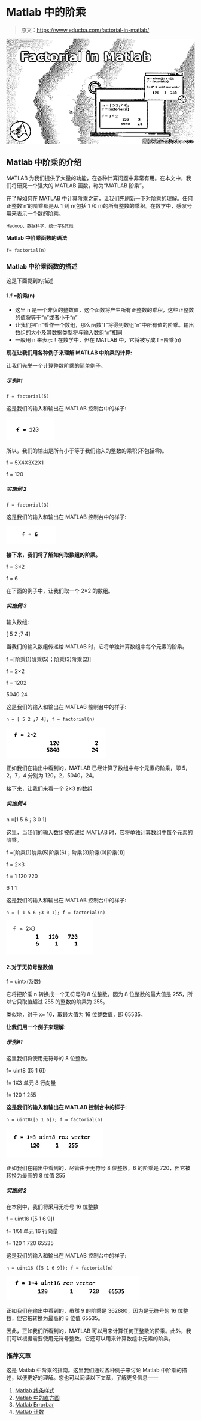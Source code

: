 # Matlab 中的阶乘

> 原文：<https://www.educba.com/factorial-in-matlab/>

![Factorial in Matlab](img/a18aade2860bb1e435f19e6cd4194499.png)



## Matlab 中阶乘的介绍

MATLAB 为我们提供了大量的功能，在各种计算问题中非常有用。在本文中，我们将研究一个强大的 MATLAB 函数，称为“MATLAB 阶乘”。

在了解如何在 MATLAB 中计算阶乘之前，让我们先刷新一下对阶乘的理解。任何正整数‘n’的阶乘都是从 1 到 n(包括 1 和 n)的所有整数的乘积。在数学中，感叹号用来表示一个数的阶乘。

<small>Hadoop、数据科学、统计学&其他</small>

**Matlab 中阶乘函数的语法**

`f= factorial(n)`

### Matlab 中阶乘函数的描述

这是下面提到的描述

#### 1.f =阶乘(n)

*   这里 n 是一个非负的整数值，这个函数将产生所有正整数的乘积，这些正整数的值将等于“n”或者小于“n”
*   让我们把“n”看作一个数组，那么函数“f”将得到数组“n”中所有值的阶乘。输出数组的大小及其数据类型将与输入数组“n”相同
*   一般用 n 来表示！在数学中，但在 MATLAB 中，它将被写成 f =阶乘(n)

**现在让我们用各种例子来理解 MATLAB 中阶乘的计算:**

让我们先举一个计算整数阶乘的简单例子。

##### 示例#1

`f = factorial(5)`

这是我们的输入和输出在 MATLAB 控制台中的样子:

![Factorial in Matlab output 1](img/09f92773c605cd9c682191039aeff2dc.png)



所以，我们的输出是所有小于等于我们输入的整数的乘积(不包括零)。

f = 5X4X3X2X1

f = 120

##### 实施例 2

`f = factorial(3)`

这是我们的输入和输出在 MATLAB 控制台中的样子:

![Factorial in Matlab output 2](img/53b65efceaa3ca590c9a712cc70eb43f.png)



**接下来，我们将了解如何取数组的阶乘。**

f = 3×2

f = 6

在下面的例子中，让我们取一个 2×2 的数组。

##### 实施例 3

输入数组:

[ 5 2 ;7 4]

当我们的输入数组传递给 MATLAB 时，它将单独计算数组中每个元素的阶乘。

f =[阶乘(1)阶乘(5)；阶乘(3)阶乘(2)]

f = 2×2

f = 1202

5040 24

这是我们的输入和输出在 MATLAB 控制台中的样子:

`n = [ 5 2 ;7 4];
f = factorial(n)`

![Factorial in Matlab output 3](img/ff9f9fd368764e6bacd1e9095ddae091.png)



正如我们在输出中看到的，MATLAB 已经计算了数组中每个元素的阶乘，即 5，2，7，4 分别为 120，2，5040，24。

接下来，让我们来看一个 2×3 的数组

##### 实施例 4

n =[1 5 6；3 0 1]

这里，当我们的输入数组被传递给 MATLAB 时，它将单独计算数组中每个元素的阶乘。

f =[阶乘(1)阶乘(5)阶乘(6)；阶乘(3)阶乘(0)阶乘(1)]

f = 2×3

f = 1 120 720

6 1 1

这是我们的输入和输出在 MATLAB 控制台中的样子:

`n = [ 1 5 6 ;3 0 1];
f = factorial(n)`

![output 4](img/fc0a4d445cf2d03d813dcf4bbe5aca62.png)



#### 2.对于无符号整数值

f = uintx(系数)

它将把阶乘 n 转换成一个无符号的 8 位整数。因为 8 位整数的最大值是 255，所以它只取值超过 255 的整数的阶乘为 255。

类似地，对于 x= 16，取最大值为 16 位整数值，即 65535。

**让我们用一个例子来理解:**

##### 示例#1

这里我们将使用无符号的 8 位整数。

f= uint8 ([5 1 6])

f= 1X3 单元 8 行向量

f= 120 1 255

**这是我们的输入和输出在 MATLAB 控制台中的样子:**

`n = uint8([5 1 6]);
f = factorial(n)`

![output 5](img/c2620283f58662b31c507376b63846cd.png)



正如我们在输出中看到的，尽管由于无符号 8 位整数，6 的阶乘是 720，但它被转换为最高的 8 位值 255

##### 实施例 2

在本例中，我们将采用无符号 16 位整数

f = uint16 ([5 1 6 9])

f= 1X4 单元 16 行向量

f= 120 1 720 65535

这是我们的输入和输出在 MATLAB 控制台中的样子:

`n = uint16 ([5 1 6 9]);
f = factorial(n)`

![output 6](img/be337b23f57e6e719bc8a0a76d78b1bd.png)



正如我们在输出中看到的，虽然 9 的阶乘是 362880，因为是无符号的 16 位整数，但它被转换为最高的 8 位值 65535。

因此，正如我们所看到的，MATLAB 可以用来计算任何正整数的阶乘。此外，我们可以根据需要使用无符号整数。它还可以用来计算数组中元素的阶乘。

### 推荐文章

这是 Matlab 中阶乘的指南。这里我们通过各种例子来讨论 Matlab 中阶乘的描述，以便更好的理解。您也可以阅读以下文章，了解更多信息——

1.  [Matlab 线条样式](https://www.educba.com/matlab-line-style/)
2.  [Matlab 中的直方图](https://www.educba.com/histogram-in-matlab/)
3.  [Matlab Errorbar](https://www.educba.com/matlab-errorbar/)
4.  [Matlab 计数](https://www.educba.com/matlab-count/)





